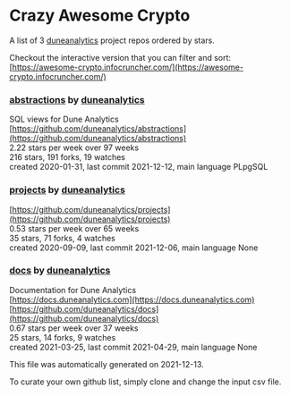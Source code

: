# Crazy Awesome Crypto
A list of 3 [duneanalytics](https://github.com/duneanalytics) project repos ordered by stars.  

Checkout the interactive version that you can filter and sort: 
[https://awesome-crypto.infocruncher.com/](https://awesome-crypto.infocruncher.com/)  


### [abstractions](https://github.com/duneanalytics/abstractions) by [duneanalytics](https://github.com/duneanalytics)  
SQL views for Dune Analytics  
[https://github.com/duneanalytics/abstractions](https://github.com/duneanalytics/abstractions)  
2.22 stars per week over 97 weeks  
216 stars, 191 forks, 19 watches  
created 2020-01-31, last commit 2021-12-12, main language PLpgSQL  


### [projects](https://github.com/duneanalytics/projects) by [duneanalytics](https://github.com/duneanalytics)  
  
[https://github.com/duneanalytics/projects](https://github.com/duneanalytics/projects)  
0.53 stars per week over 65 weeks  
35 stars, 71 forks, 4 watches  
created 2020-09-09, last commit 2021-12-06, main language None  


### [docs](https://github.com/duneanalytics/docs) by [duneanalytics](https://github.com/duneanalytics)  
Documentation for Dune Analytics  
[https://docs.duneanalytics.com](https://docs.duneanalytics.com)  
[https://github.com/duneanalytics/docs](https://github.com/duneanalytics/docs)  
0.67 stars per week over 37 weeks  
25 stars, 14 forks, 9 watches  
created 2021-03-25, last commit 2021-04-29, main language None  


This file was automatically generated on 2021-12-13.  

To curate your own github list, simply clone and change the input csv file.  